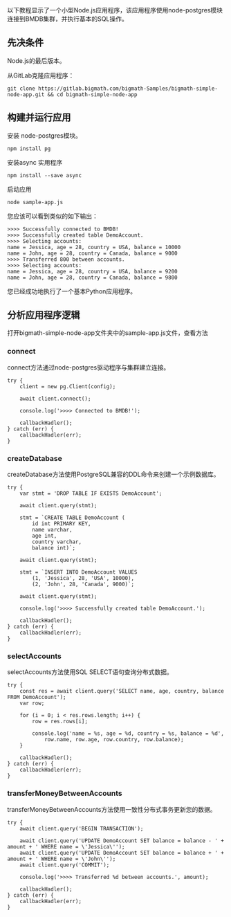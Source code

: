 
以下教程显示了一个小型Node.js应用程序，该应用程序使用node-postgres模块连接到BMDB集群，并执行基本的SQL操作。

## **先决条件**

Node.js的最后版本。

从GitLab克隆应用程序：

```
git clone https://gitlab.bigmath.com/bigmath-Samples/bigmath-simple-node-app.git && cd bigmath-simple-node-app
```


## **构建并运行应用**

安装 node-postgres模块。

```
npm install pg
```

安装async 实用程序

```
npm install --save async
```

启动应用

```
node sample-app.js
```

您应该可以看到类似的如下输出：

```
>>>> Successfully connected to BMDB!
>>>> Successfully created table DemoAccount.
>>>> Selecting accounts:
name = Jessica, age = 28, country = USA, balance = 10000
name = John, age = 28, country = Canada, balance = 9000
>>>> Transferred 800 between accounts.
>>>> Selecting accounts:
name = Jessica, age = 28, country = USA, balance = 9200
name = John, age = 28, country = Canada, balance = 9800
```

您已经成功地执行了一个基本Python应用程序。

## **分析应用程序逻辑**

打开bigmath-simple-node-app文件夹中的sample-app.js文件，查看方法

### **connect**

connect方法通过node-postgres驱动程序与集群建立连接。

```
try {
    client = new pg.Client(config);
 
    await client.connect();
 
    console.log('>>>> Connected to BMDB!');
 
    callbackHadler();
} catch (err) {
    callbackHadler(err);
}
```

### **createDatabase**

createDatabase方法使用PostgreSQL兼容的DDL命令来创建一个示例数据库。

```
try {
    var stmt = 'DROP TABLE IF EXISTS DemoAccount';
 
    await client.query(stmt);
 
    stmt = `CREATE TABLE DemoAccount (
        id int PRIMARY KEY,
        name varchar,
        age int,
        country varchar,
        balance int)`;
 
    await client.query(stmt);
 
    stmt = `INSERT INTO DemoAccount VALUES
        (1, 'Jessica', 28, 'USA', 10000),
        (2, 'John', 28, 'Canada', 9000)`;
 
    await client.query(stmt);
 
    console.log('>>>> Successfully created table DemoAccount.');
 
    callbackHadler();
} catch (err) {
    callbackHadler(err);
}
```

### **selectAccounts**

selectAccounts方法使用SQL SELECT语句查询分布式数据。 

```
try {
    const res = await client.query('SELECT name, age, country, balance FROM DemoAccount');
    var row;
 
    for (i = 0; i < res.rows.length; i++) {
        row = res.rows[i];
 
        console.log('name = %s, age = %d, country = %s, balance = %d',
            row.name, row.age, row.country, row.balance);
    }
 
    callbackHadler();
} catch (err) {
    callbackHadler(err);
}
```

### **transferMoneyBetweenAccounts**

transferMoneyBetweenAccounts方法使用一致性分布式事务更新您的数据。

```
try {
    await client.query('BEGIN TRANSACTION');
 
    await client.query('UPDATE DemoAccount SET balance = balance - ' + amount + ' WHERE name = \'Jessica\'');
    await client.query('UPDATE DemoAccount SET balance = balance + ' + amount + ' WHERE name = \'John\'');
    await client.query('COMMIT');
 
    console.log('>>>> Transferred %d between accounts.', amount);
 
    callbackHadler();
} catch (err) {
    callbackHadler(err);
}
```
